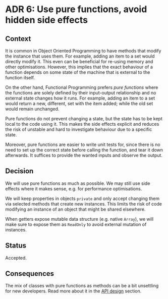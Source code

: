 # ADR 6: Use pure functions, avoid hidden side effects

## Context

It is common in Object Oriented Programming to have methods that modify the instance that uses them. For example, adding an item to a set would directly modify it. This even can be beneficial for re-using memory and other optimisations. However, this implies that the exact behaviour of a function depends on some state of the machine that is external to the function itself.

On the other hand, Functional Programming prefers _pure functions_ where the functions are solely defined by their input-output relationship and no external state changes how it runs. For example, adding an item to a set would return a new, different, set with the item added; while the old set would remain unchanged.

Pure functions do not prevent changing a state, but the state has to be kept local to the code using it. This makes the side effects explicit and reduces the risk of unstable and hard to investigate behaviour due to a specific state.

Moreover, pure functions are easier to write unit tests for, since there is no need to set up the correct state before calling the function, and tear it down afterwards. It suffices to provide the wanted inputs and observe the output.

## Decision

We will use pure functions as much as possible. We may still use side effects where it makes sense, e.g. for performance optimisations.

We will keep properties in objects `private` and only accept changing them via selected methods that create new instances. This limits the risk of code modifying an instance of an object that might be shared elsewhere.

When getters expose mutable data structure (e.g. native `Array`), we will make sure to expose them as `ReadOnly` to avoid external mutation of instances.

## Status

Accepted.

## Consequences

The mix of classes with pure functions as methods can be a bit unsettling for new developers. Read more about it in the [API design](../../api.md#design) section. 
